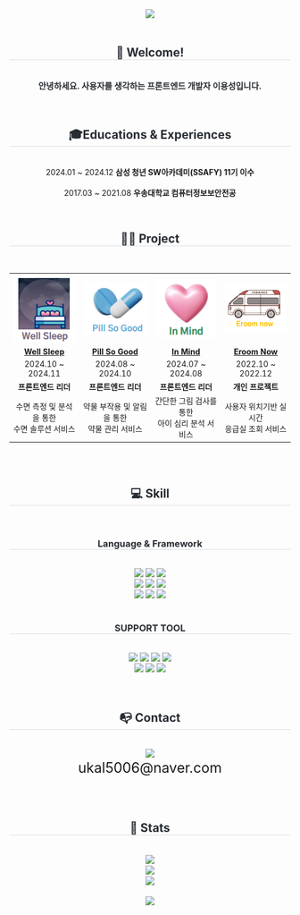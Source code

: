 <div align="center">
    <a href="https://git.io/typing-svg">
        <img src="https://readme-typing-svg.demolab.com?font=Alkatra&weight=600&size=70&duration=7000&pause=3&color=36BCF7FF&center=true&vCenter=true&repeat=true&width=1500&height=150&lines=Hello!+I'm+YongSeong+😆">
    </a>
</div>

<br>

<div align= "center"> 
    <h2 style="border-bottom: 1px solid #d8dee4; color: #282d33;"> 👋 Welcome! </h2>  
    <br>   
    <div style="font-weight: 700; font-size: 15px; text-align: center; color: #282d33;"> 
      안녕하세요. 사용자를 생각하는 프론트엔드 개발자 이용성입니다.
    </div> 
</div>
<br>    
<br>   
<div align= "center"> 
    <h2 style="border-bottom: 1px solid #d8dee4; color: #282d33;"> 🎓Educations & Experiences </h2>  
        <p align="center"></br>
             2024.01 ~ 2024.12 <b>삼성 청년 SW아카데미(SSAFY) 11기 이수</b>  </br></br>
             2017.03 ~ 2021.08 <b>우송대학교 컴퓨터정보보안전공</b>
        </p>
</div>
<br>   
<div align="center"> 
    <h2 style="border-bottom: 1px solid #d8dee4; color: #282d33;"> 👨‍💻 Project </h2>  
    <br>
    <table align="center" style="table-layout: fixed; width: 100%; border-collapse: collapse;">
        <tr>
            <td align="center"><img src="images/wellsleep.png" alt="WellSleep" title="WellSleep" style="width: 150px; object-fit: cover;"></td>
            <td align="center"><img src="images/pillsogood.png" alt="PillSoGood" title="PillSoGood" style="width: 150px; object-fit: cover;"></td>
            <td align="center"><img src="images/inmind.png" alt="PillSoGood" title="PillSoGood" style="width: 150px; object-fit: cover;"></td>
            <td align="center"><img src="images/eroomnow.png" alt="EroomNow2" title="EroomNow2" style="width: 150px; object-fit: cover;"></td>
        </tr>
        <tr>
           <td align="center"><b><a href="https://github.com/ukal5006/WellSleep">Well Sleep</a></b></td>
                <td align="center"><b><a href="https://github.com/ukal5006/PillSoGood">Pill So Good</a></b></td>
                <td align="center"><b><a href="https://github.com/ukal5006/In-Mind">In Mind</a></b></td>
                <td align="center"><b><a href="https://github.com/ukal5006/EroomNow2">Eroom Now</a></b></td>
        </tr>
        <tr>
            <td align="center">2024.10 ~ 2024.11</td>
            <td align="center">2024.08 ~ 2024.10</td>
            <td align="center">2024.07 ~ 2024.08</td>
            <td align="center">2022.10 ~ 2022.12</td>
        </tr>
        <tr>
            <td align="center"><b>프론트엔드 리더</b></td>
            <td align="center"><b>프론트엔드 리더</b></td>
            <td align="center"><b>프론트엔드 리더</b></td>
            <td align="center"><b>개인 프로젝트</b></td>
        </tr>
        <tr>
            <td align="center">수면 측정 및 분석을 통한 <br> 수면 솔루션 서비스</td>
            <td align="center">약물 부작용 및 알림을 통한<br> 약물 관리 서비스</td>
            <td align="center">간단한 그림 검사를 통한 <br> 아이 심리 분석 서비스</td>
            <td align="center">사용자 위치기반 실시간 <br> 응급실 조회 서비스</td>
        </tr>
    </table>

</div>
<br>
<br>
<div align="center">
    <h2 style="border-bottom: 1px solid #d8dee4; color: #282d33;">💻 Skill</h2><br>
    <div style="margin: 0 auto; text-align: center;" align="center">
        <h3 style="border-bottom: 1px solid #d8dee4; color: #282d33;">Language & Framework</h3><br>
        <img src="https://img.shields.io/badge/Javascript-F7DF1E?style=for-the-badge&logo=Javascript&logoColor=white">
        <img src="https://img.shields.io/badge/React-61DAFB?style=for-the-badge&logo=React&logoColor=white">
        <img src="https://img.shields.io/badge/Recoil-3776AB?style=for-the-badge&logo=recoil&logoColor=white">
        <br>
        <img src="https://img.shields.io/badge/React Native-61DAFB?style=for-the-badge&logo=React&logoColor=white">
        <img src="https://img.shields.io/badge/Typescript-0058CC?style=for-the-badge&logo=typescript&logoColor=white">
        <img src="https://img.shields.io/badge/Vue.js-4FC08D?style=for-the-badge&logo=Vue.js&logoColor=white">
        <br>
<img src="https://img.shields.io/badge/Next.js-181717?style=for-the-badge&logo=Next.js&logoColor=white">
        <img src="https://img.shields.io/badge/HTML5-E34F26?style=for-the-badge&logo=HTML5&logoColor=white">
        <img src="https://img.shields.io/badge/CSS3-1572B6?style=for-the-badge&logo=CSS3&logoColor=white">    
    </div>
    <br>
    <h3 style="border-bottom: 1px solid #d8dee4; color: #282d33;">SUPPORT TOOL</h3><br>
    <div style="text-align: center;">
        <img src="https://img.shields.io/badge/vscode-007ACC?style=for-the-badge&logoColor=white">
        <img src="https://img.shields.io/badge/Github-181717?style=for-the-badge&logo=Github&logoColor=white">
<img src="https://img.shields.io/badge/GitLab-E34F26?style=for-the-badge&logo=Gitlab&logoColor=white">
        <img src="https://img.shields.io/badge/Notion-000000?style=for-the-badge&logo=Notion&logoColor=white"><br>
        <img src="https://img.shields.io/badge/jira-0052CC?style=for-the-badge&logo=jira&logoColor=white">
        <img src="https://img.shields.io/badge/postman-FF6C37?style=for-the-badge&logo=postman&logoColor=white">
        <img src="https://img.shields.io/badge/mattermost-0058CC?style=for-the-badge&logo=mattermost&logoColor=white">
    </div>
</div>
<br>
<br>
<div align= "center">
  <h2 style="border-bottom: 1px solid #d8dee4; color: #282d33;"> 📭 Contact</h2> 
  <br> 
  <div align= "center">
  <a href=mailto:ukal5006@naver.com> <img src="https://img.shields.io/badge/Naver-03C75A?style=for-the-badge&logo=Naver&logoColor=white"> </a>
  <br/>
    <span style="font-size: 25px;">ukal5006@naver.com</span>
  </div>  
  <br>
</div>
 <br> 
 <br>  
<div align="center"> 
  <h2 style="border-bottom: 1px solid #d8dee4; color: #282d33;"> 🏅 Stats </h2> 
   <br> 
  <div align="center"> 
      <img src="http://mazassumnida.wtf/api/v2/generate_badge?boj=ukal5006">
<br/>
    <img src="https://github-readme-stats.vercel.app/api?username=ukal5006&bg_color=FFD5E2&title_color=7A7A7A&text_color=7A7A7A&cache_seconds=86400"/>
<br/>
    <img src="https://github-readme-stats.vercel.app/api/top-langs/?username=ukal5006&layout=compact&bg_color=FFD5E2&title_color=7A7A7A&text_color=7A7A7A&cache_seconds=86400"/>
  </div>
  <br>
  <div align= "center"> <a href="https://hits.seeyoufarm.com"> <img src="https://hits.seeyoufarm.com/api/count/incr/badge.svg?url=https%3A%2F%2Fgithub.com%2Fukal5006%2F&count_bg=%23000000&title_bg=%23000000&icon=github.svg&icon_color=%23FFFFFF&title=GitHub&edge_flat=false"/></a>
   </div> 
</div>
